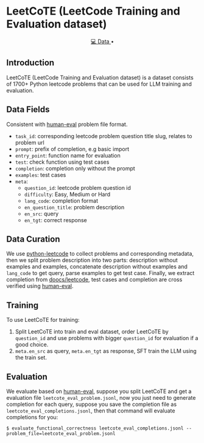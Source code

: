 # LeetCoTE (LeetCode Training and Evaluation dataset)

<p align="center">
    <a href="https://huggingface.co/datasets/newfacade/LeetCoTE">💻 Data </a> •
</p>

## Introduction

LeetCoTE (LeetCode Training and Evaluation dataset) is a dataset consists of 1700+ Python leetcode problems that can be used for LLM training and evaluation.

## Data Fields

Consistent with [human-eval](https://github.com/openai/human-eval) problem file format.

- `task_id`: corresponding leetcode problem question title slug, relates to problem url
- `prompt`: prefix of completion, e.g basic import
- `entry_point`: function name for evaluation
- `test`: check function using test cases
- `completion`: completion only without the prompt
- `examples`: test cases
- `meta`:
    - `question_id`: leetcode problem question id
    - `difficulty`: Easy, Medium or Hard
    - `lang_code`: completion format
    - `en_question_title`: problem description
    - `en_src`: query
    - `en_tgt`: correct response

## Data Curation

We use [python-leetcode](https://github.com/fspv/python-leetcode) to collect problems and corresponding metadata, then we split problem description into two parts: description without examples and examples, concatenate description without examples and `lang_code` to get query, parse examples to get test case. Finally, we extract completion from [doocs/leetcode](https://github.com/doocs/leetcode), test cases and completion are cross verified using [human-eval](https://github.com/openai/human-eval).
 
## Training

To use LeetCoTE for training:

1. Split LeetCoTE into train and eval dataset, order LeetCoTE by `question_id` and use problems with bigger `question_id` for evaluation if a good choice.
2. `meta.en_src` as query, `meta.en_tgt` as response, SFT train the LLM using the train set.
  
## Evaluation

We evaluate based on [human-eval](https://github.com/openai/human-eval), suppose you split LeetCoTE and get a evaluation file `leetcote_eval_problem.jsonl`, now you just need to generate completion for each query, suppose you save the completion file as `leetcote_eval_completions.jsonl`, then that command will evaluate completions for you:

```shell
$ evaluate_functional_correctness leetcote_eval_completions.jsonl --problem_file=leetcote_eval_problem.jsonl
```

